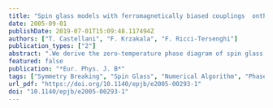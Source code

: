 ```yaml
---
title: "Spin glass models with ferromagnetically biased couplings  onthe Bethe lattice: analytic solutions and numerical  simulations"
date: 2005-09-01
publishDate: 2019-07-01T15:09:48.117494Z
authors: ["T. Castellani", "F. Krzakala", "F. Ricci-Tersenghi"]
publication_types: ["2"]
abstract: ".We derive the zero-temperature phase diagram of spin glass models with a generic fraction of ferromagnetic interactions on the Bethe lattice. We use the cavity method at the level of one-step replica symmetry breaking (1RSB) and we find three phases: a replica-symmetric (RS) ferromagnetic one, a magnetized spin glass one (the so-called mixed phase), and an unmagnetized spin glass one. We are able to give analytic expressions for the critical point where the RS phase becomes unstable with respect to 1RSB solutions: we also clarify the mechanism inducing such a phase transition. Finally we compare our analytical results with the outcomes of a numerical algorithm especially designed for finding ground states in an efficient way, stressing weak points in the use of such numerical tools for discovering RSB effects. Some of the analytical results are given for generic connectivity."
featured: false
publication: "*Eur. Phys. J. B*"
tags: ["Symmetry Breaking", "Spin Glass", "Numerical Algorithm", "Phase Transition", "Weak Point"]
url_pdf: "https://doi.org/10.1140/epjb/e2005-00293-1"
doi: "10.1140/epjb/e2005-00293-1"
---
```


